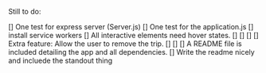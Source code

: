 Still to do:

[] One test for express server (Server.js)
[] One test for the application.js
[] install service workers
[] All interactive elements need hover states.
[] 
[]
[]
[] Extra feature: Allow the user to remove the trip.
[]
[]
[] A README file is included detailing the app and all dependencies.
[] Write the readme nicely and incluede the standout thing